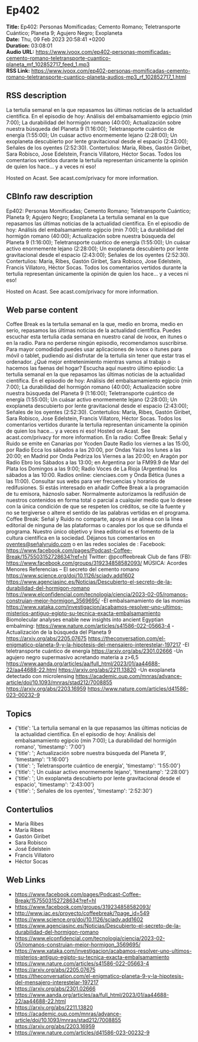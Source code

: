 # Ep402  
**Title:** Ep402: Personas Momificadas; Cemento Romano; Teletransporte Cuántico; Planeta 9; Agujero Negro; Exoplaneta  
**Date:** Thu, 09 Feb 2023 20:58:41 +0200  
**Duration:** 03:08:01  
**Audio URL:** https://www.ivoox.com/ep402-personas-momificadas-cemento-romano-teletransporte-cuantico-planeta_mf_102852717_feed_1.mp3  
**RSS Link:** https://www.ivoox.com/ep402-personas-momificadas-cemento-romano-teletransporte-cuantico-planeta-audios-mp3_rf_102852717_1.html  

## RSS description
La tertulia semanal en la que repasamos las últimas noticias de la actualidad científica. En el episodio de hoy: Análisis del embalsamamiento egipcio (min 7:00); La durabilidad del hormigón romano (40:00); Actualización sobre nuestra búsqueda del Planeta 9 (1:16:00); Teletransporte cuántico de energía (1:55:00); Un cuásar activo enormemente lejano (2:28:00); Un exoplaneta descubierto por lente gravitacional desde el espacio (2:43:00); Señales de los oyentes (2:52:30). Contertulios: María, Ribes, Gastón Giribet, Sara Robisco, Jose Edelstein, Francis Villatoro, Héctor Socas. Todos los comentarios vertidos durante la tertulia representan únicamente la opinión de quien los hace... y a veces ni eso!

 Hosted on Acast. See acast.com/privacy for more information.

## CBInfo raw description
Ep402: Personas Momificadas; Cemento Romano; Teletransporte Cuántico; Planeta 9; Agujero Negro; Exoplaneta
La tertulia semanal en la que repasamos las últimas noticias de la actualidad científica. En el episodio de hoy: Análisis del embalsamamiento egipcio (min 7:00); La durabilidad del hormigón romano (40:00); Actualización sobre nuestra búsqueda del Planeta 9 (1:16:00); Teletransporte cuántico de energía (1:55:00); Un cuásar activo enormemente lejano (2:28:00); Un exoplaneta descubierto por lente gravitacional desde el espacio (2:43:00); Señales de los oyentes (2:52:30). Contertulios: María, Ribes, Gastón Giribet, Sara Robisco, Jose Edelstein, Francis Villatoro, Héctor Socas. Todos los comentarios vertidos durante la tertulia representan únicamente la opinión de quien los hace... y a veces ni eso!



 Hosted on Acast. See acast.com/privacy for more information.




## Web parse content
Coffee Break es la tertulia semanal en la que, medio en broma, medio en serio, repasamos las últimas noticias de la actualidad científica. Puedes escuchar esta tertulia cada semana en nuestro canal de ivoox, en itunes o en la radio. Para no perderse ningún episodio, recomendamos suscribirse. Para mayor comodidad puedes usar aplicaciones de ivoox o itunes para móvil o tablet, pudiendo así disfrutar de la tertulia sin tener que estar tras el ordenador. ¿Qué mejor entretenimiento mientras vamos al trabajo o hacemos las faenas del hogar? Escucha aquí nuestro último episodio: La tertulia semanal en la que repasamos las últimas noticias de la actualidad científica. En el episodio de hoy: Análisis del embalsamamiento egipcio (min 7:00); La durabilidad del hormigón romano (40:00); Actualización sobre nuestra búsqueda del Planeta 9 (1:16:00); Teletransporte cuántico de energía (1:55:00); Un cuásar activo enormemente lejano (2:28:00); Un exoplaneta descubierto por lente gravitacional desde el espacio (2:43:00); Señales de los oyentes (2:52:30). Contertulios: María, Ribes, Gastón Giribet, Sara Robisco, Jose Edelstein, Francis Villatoro, Héctor Socas. Todos los comentarios vertidos durante la tertulia representan únicamente la opinión de quien los hace… y a veces ni eso! Hosted on Acast. See acast.com/privacy for more information. En la radio: Coffee Break: Señal y Ruido se emite en Canarias por Ycoden Daute Radio los viernes a las 15:00, por Radio Ecca los sábados a las 20:00, por Ondas Yaiza los lunes a las 20:00; en Madrid por Onda Pedriza los Viernes a las 20:00; en Aragón por Radio Ebro los Sábados a las 13:00; en Argentina por la FM99.9 de Mar del Plata los Domingos a las 9:00; Radio Voces de La Rioja (Argentina) los sábados a las 10:00. Radios online: cienciaes.com y Onda Bética (lunes a las 11:00). Consultar sus webs para ver frecuencias y horarios de redifusiones. Si estás interesado en añadir Coffee Break a la programación de tu emisora, háznoslo saber. Normalmente autorizamos la redifusión de nuestros contenidos en forma total o parcial a cualquier medio que lo desee con la única condición de que se respeten los créditos, se cite la fuente y no se tergiverse o altere el sentido de las palabras vertidas en el programa. Coffee Break: Señal y Ruido no comparte, apoya ni se alinea con la línea editorial de ninguna de las plataformas o canales por los que se difunda el programa. Nuestro único objetivo y línea editorial es el fomento de la cultura científica en la sociedad. Déjanos tus comentarios en oyentes@señalyruido.com o en las redes sociales de : Facebook: https://www.facebook.com/pages/Podcast-Coffee-Break/1575503152728634?ref=hl Twitter: @pcoffeebreak Club de fans (FB): https://www.facebook.com/groups/319234858582093/ MÚSICA: Acordes Menores Referencias – El secreto del cemento romano https://www.science.org/doi/10.1126/sciadv.add1602 https://www.agenciasinc.es/Noticias/Descubierto-el-secreto-de-la-durabilidad-del-hormigon-romano https://www.elconfidencial.com/tecnologia/ciencia/2023-02-05/romanos-construian-mejor-hormigon_3569695/ -El embalsamamiento de las momias https://www.xataka.com/investigacion/acabamos-resolver-uno-ultimos-misterios-antiguo-egipto-su-tecnica-exacta-embalsamamiento Biomolecular analyses enable new insights into ancient Egyptian embalming: https://www.nature.com/articles/s41586-022-05663-4 -Actualización de la búsqueda del Planeta 9 https://arxiv.org/abs/2205.07675 https://theconversation.com/el-enigmatico-planeta-9-y-la-hipotesis-del-mensajero-interestelar-197217 -El teletransporte cuántico de energía https://arxiv.org/abs/2301.02666 -Un agujero negro supermasivo acretando materia a z>6,5 https://www.aanda.org/articles/aa/full_html/2023/01/aa44688-22/aa44688-22.html https://arxiv.org/abs/2211.13820 -Un exoplaneta detectado con microlensing https://academic.oup.com/mnras/advance-article/doi/10.1093/mnras/stad212/7008855 https://arxiv.org/abs/2203.16959 https://www.nature.com/articles/d41586-023-00232-9

## Topics
- {'title': 'La tertulia semanal en la que repasamos las últimas noticias de la actualidad científica. En el episodio de hoy: Análisis del embalsamamiento egipcio (min 7:00); La durabilidad del hormigón romano', 'timestamp': '7:00'}
- {'title': '; Actualización sobre nuestra búsqueda del Planeta 9', 'timestamp': '1:16:00'}
- {'title': '; Teletransporte cuántico de energía', 'timestamp': '1:55:00'}
- {'title': '; Un cuásar activo enormemente lejano', 'timestamp': '2:28:00'}
- {'title': '; Un exoplaneta descubierto por lente gravitacional desde el espacio', 'timestamp': '2:43:00'}
- {'title': '; Señales de los oyentes', 'timestamp': '2:52:30'}
## Contertulios
- María Ribes
- María Ribes
- Gastón Giribet
- Sara Robisco
- José Edelstein
- Francis Villatoro
- Héctor Socas
## Web Links
- https://www.facebook.com/pages/Podcast-Coffee-Break/1575503152728634?ref=hl
- https://www.facebook.com/groups/319234858582093/
- http://www.iac.es/proyecto/coffeebreak/?page_id=549
- https://www.science.org/doi/10.1126/sciadv.add1602
- https://www.agenciasinc.es/Noticias/Descubierto-el-secreto-de-la-durabilidad-del-hormigon-romano
- https://www.elconfidencial.com/tecnologia/ciencia/2023-02-05/romanos-construian-mejor-hormigon_3569695/
- https://www.xataka.com/investigacion/acabamos-resolver-uno-ultimos-misterios-antiguo-egipto-su-tecnica-exacta-embalsamamiento
- https://www.nature.com/articles/s41586-022-05663-4
- https://arxiv.org/abs/2205.07675
- https://theconversation.com/el-enigmatico-planeta-9-y-la-hipotesis-del-mensajero-interestelar-197217
- https://arxiv.org/abs/2301.02666
- https://www.aanda.org/articles/aa/full_html/2023/01/aa44688-22/aa44688-22.html
- https://arxiv.org/abs/2211.13820
- https://academic.oup.com/mnras/advance-article/doi/10.1093/mnras/stad212/7008855
- https://arxiv.org/abs/2203.16959
- https://www.nature.com/articles/d41586-023-00232-9